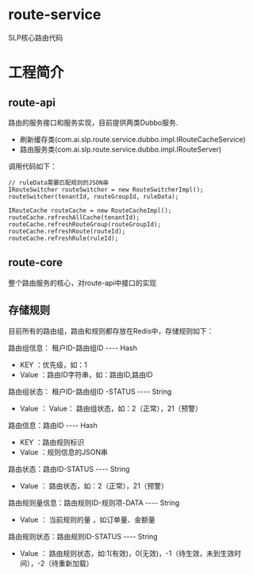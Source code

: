 # route-service
SLP核心路由代码

# 工程简介

## route-api
路由的服务接口和服务实现，目前提供两类Dubbo服务.
* 刷新缓存类(com.ai.slp.route.service.dubbo.impl.IRouteCacheService)
* 路由服务类(com.ai.slp.route.service.dubbo.impl.IRouteServer)

调用代码如下：
```
// ruleData需要匹配规则的JSON串
IRouteSwitcher routeSwitcher = new RouteSwitcherImpl();
routeSwitcher(tenantId, routeGroupId, ruleData);

IRouteCache routeCache = new RouteCacheImpl();
routeCache.refreshAllCache(tenantId);
routeCache.refreshRouteGroup(routeGroupId);
routeCache.refreshRoute(routeId);
routeCache.refreshRule(ruleId);
```

## route-core
整个路由服务的核心，对route-api中接口的实现


## 存储规则
目前所有的路由组，路由和规则都存放在Redis中，存储规则如下：

路由组信息： 租户ID-路由组ID  ---- Hash
-   KEY ：优先级，如：1
- Value ：路由ID字符串，如：路由ID,路由ID

路由组状态： 租户ID-路由组ID -STATUS  ---- String
- Value ： Value： 路由组状态，如：2（正常），21（预警）

路由信息：路由ID ---- Hash
-   KEY ：路由规则标识
- Value ：规则信息的JSON串

路由状态：路由ID-STATUS ---- String
- Value ： 路由状态，如：2（正常），21（预警） 

路由规则量信息：路由规则ID-规则项-DATA ---- String
- Value ： 当前规则的量 ，如订单量、金额量

路由规则状态：路由规则ID-STATUS ---- String
- Value ： 路由规则状态，如:1(有效)，0(无效)，-1（待生效，未到生效时间），-2（待重新加载）


